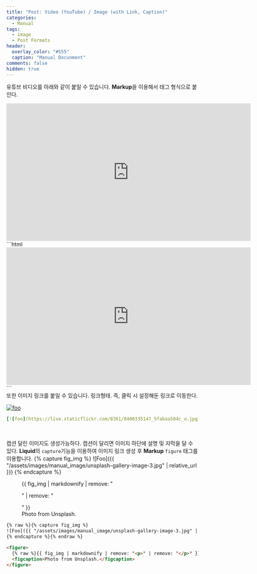 ```yaml
---
title: "Post: Video (YouTube) / Image (with Link, Caption)"
categories:
  - Manual
tags:
  - image
  - Post Formats
header:
  overlay_color: "#555"
  caption: "Manual Docunment"
comments: false
hidden: true
---
```


유튜브 비디오를 아래와 같이 붙일 수 있습니다. **Markup**을 이용해서 태그 형식으로 붙인다. 

<iframe width="640" height="360" src="https://www.youtube-nocookie.com/embed/l2Of1-d5E5o?controls=0&amp;showinfo=0" frameborder="0" allowfullscreen></iframe>
<br>
```html
<iframe width="640" 
        height="360" 
        src="https://www.youtube-nocookie.com/embed/l2Of1-d5E5o?controls=0&amp;showinfo=0"
        frameborder="0" 
        allowfullscreen>
</iframe>
```
<br>
또한 이미지 링크를 붙일 수 있습니다. 링크형태. 즉, 클릭 시 설정해둔 링크로 이동한다.

[![foo](https://live.staticflickr.com/8361/8400335147_5fabaa504c_o.jpg)](https://flic.kr/p/dNiUYB)
```yaml
[![foo](https://live.staticflickr.com/8361/8400335147_5fabaa504c_o.jpg)](https://flic.kr/p/dNiUYB)
```
<br>

캡션 달린 이미지도 생성가능하다. 캡션이 달리면 이미지 하단에 설명 및 자막을 달 수 있다. **Liquid**의 `capture`기능을 이용하여 이미지 링크 생성 후 **Markup** `figure` 태그를 이용합니다.
{% capture fig_img %}
![Foo]({{ "/assets/images/manual_image/unsplash-gallery-image-3.jpg" | relative_url }})
{% endcapture %}

<figure>
  {{ fig_img | markdownify | remove: "<p>" | remove: "</p>" }}
  <figcaption>Photo from Unsplash.</figcaption>
</figure>

```html
{% raw %}{% capture fig_img %}
![Foo]({{ "/assets/images/manual_image/unsplash-gallery-image-3.jpg" | relative_url }})
{% endcapture %}{% endraw %}

<figure>
  {% raw %}{{ fig_img | markdownify | remove: "<p>" | remove: "</p>" }}{% endraw %}
  <figcaption>Photo from Unsplash.</figcaption>
</figure>
```